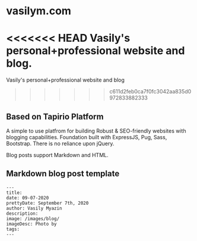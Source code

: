 # vasilym.com

<<<<<<< HEAD
Vasily's personal+professional website and blog.
=======
Vasily's personal+professional website and blog
>>>>>>> c611d2feb0ca7f0fc3042aa835d0972833882333

## Based on Tapirio Platform

A simple to use platfrom for building Robust & SEO-friendly websites with blogging capabilities. Foundation built with ExpressJS, Pug, Sass, Bootstrap. There is no reliance upon jQuery.

Blog posts support Markdown and HTML.
## Markdown blog post template

```
---
title: 
date: 09-07-2020
prettyDate: September 7th, 2020
author: Vasily Myazin
description: 
image: /images/blog/
imageDesc: Photo by 
tags: 
---
```